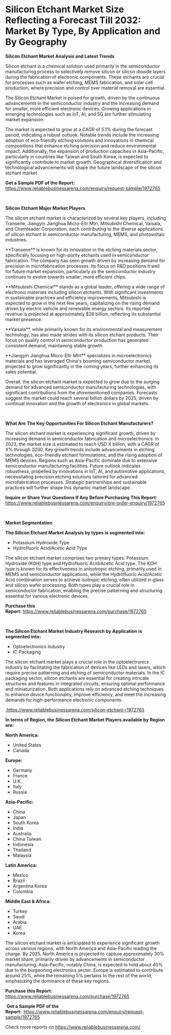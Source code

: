 <p><h1>Silicon Etchant Market Size Reflecting a Forecast Till 2032: Market By Type, By Application and By Geography</h1></p><p><strong>Silicon Etchant Market Analysis and Latest Trends</strong></p>
<p><p>Silicon etchant is a chemical solution used primarily in the semiconductor manufacturing process to selectively remove silicon or silicon dioxide layers during the fabrication of electronic components. These etchants are crucial for processes such as wafer etching, MEMS fabrication, and solar cell production, where precision and control over material removal are essential. </p><p>The Silicon Etchant Market is poised for growth, driven by the continuous advancements in the semiconductor industry and the increasing demand for smaller, more efficient electronic devices. Growing applications in emerging technologies such as IoT, AI, and 5G are further stimulating market expansion. </p><p>The market is expected to grow at a CAGR of 5.1% during the forecast period, indicating a robust outlook. Notable trends include the increasing adoption of eco-friendly etching solutions and innovations in chemical compositions that enhance etching precision and reduce environmental impact. Additionally, the expansion of production capacities in Asia-Pacific, particularly in countries like Taiwan and South Korea, is expected to significantly contribute to market growth. Geographical diversification and technological advancements will shape the future landscape of the silicon etchant market.</p></p>
<p><strong>Get a Sample PDF of the Report:&nbsp;</strong> <a href="https://www.reliablebusinessarena.com/enquiry/request-sample/1972765?utm_campaign=3286&utm_medium=2&utm_source=Github&utm_content=ia&utm_term=01042025&utm_id=silicon-etchant">https://www.reliablebusinessarena.com/enquiry/request-sample/1972765</a></p>
<p>&nbsp;</p>
<p><strong>Silicon Etchant Major Market Players</strong></p>
<p><p>The silicon etchant market is characterized by several key players, including Transene, Jiangyin Jianghua Micro-Eltr Mtrl, Mitsubishi Chemical, Vaisala, and Chemleader Corporation, each contributing to the diverse applications of silicon etchant in semiconductor manufacturing, MEMS, and photovoltaic industries.</p><p>**Transene** is known for its innovation in the etching materials sector, specifically focusing on high-purity etchants used in semiconductor fabrication. The company has seen growth driven by increasing demand for precision in microfabrication processes. Its focus on R&D positions it well for future market expansion, particularly as the semiconductor industry continues to evolve towards smaller, more efficient chips.</p><p>**Mitsubishi Chemical** stands as a global leader, offering a wide range of electronic materials including silicon etchants. With significant investments in sustainable practices and efficiency improvements, Mitsubishi is expected to grow in the next few years, capitalizing on the rising demand driven by electric vehicle and renewable energy sectors. Its reported revenue is projected at approximately $28 billion, reflecting its substantial market presence.</p><p>**Vaisala**, while primarily known for its environmental and measurement technology, has also made strides with its silicon etchant products. Their focus on quality control in semiconductor production has generated consistent demand, maintaining stable growth.</p><p>**Jiangyin Jianghua Micro-Eltr Mtrl** specializes in microelectronics materials and has leveraged China's booming semiconductor market, projected to grow significantly in the coming years, further enhancing its sales potential.</p><p>Overall, the silicon etchant market is expected to grow due to the surging demand for advanced semiconductor manufacturing technologies, with significant contributions from the aforementioned companies. Forecasts suggest the market could reach several billion dollars by 2025, driven by continual innovation and the growth of electronics in global markets.</p></p>
<p>&nbsp;</p>
<p><strong>What Are The Key Opportunities For Silicon Etchant Manufacturers?</strong></p>
<p><p>The silicon etchant market is experiencing significant growth, driven by increasing demand in semiconductor fabrication and microelectronics. In 2023, the market size is estimated to reach USD X billion, with a CAGR of X% through 2030. Key growth trends include advancements in etching technologies, eco-friendly etchant formulations, and the rising adoption of MEMS devices. Regions such as Asia-Pacific dominate due to extensive semiconductor manufacturing facilities. Future outlook indicates robustness, propelled by innovations in IoT, AI, and automotive applications, necessitating precision etching solutions tailored for advanced microfabrication processes. Strategic partnerships and sustainable practices will further shape this dynamic market landscape.</p></p>
<p><strong>Inquire or Share Your Questions If Any Before Purchasing This Report:</strong> <a href="https://www.reliablebusinessarena.com/enquiry/pre-order-enquiry/1972765?utm_campaign=3286&utm_medium=2&utm_source=Github&utm_content=ia&utm_term=01042025&utm_id=silicon-etchant">https://www.reliablebusinessarena.com/enquiry/pre-order-enquiry/1972765</a></p>
<p>&nbsp;</p>
<p><strong>Market Segmentation</strong></p>
<p><strong>The Silicon Etchant Market Analysis by types is segmented into:</strong></p>
<p><ul><li>Potassium Hydroxide Type</li><li>Hydrofluoric Acid/Acetic Acid Type</li></ul></p>
<p><p>The silicon etchant market comprises two primary types: Potassium Hydroxide (KOH) type and Hydrofluoric Acid/Acetic Acid type. The KOH type is known for its effectiveness in anisotropic etching, primarily used in MEMS and semiconductor applications, while the Hydrofluoric Acid/Acetic Acid combination serves to achieve isotropic etching, often utilized in glass and silicon wafer processing. Both types play a crucial role in semiconductor fabrication, enabling the precise patterning and structuring essential for various electronic devices.</p></p>
<p><strong>Purchase this Report:&nbsp;</strong><a href="https://www.reliablebusinessarena.com/purchase/1972765?utm_campaign=3286&utm_medium=2&utm_source=Github&utm_content=ia&utm_term=01042025&utm_id=silicon-etchant">https://www.reliablebusinessarena.com/purchase/1972765</a></p>
<p>&nbsp;</p>
<p><strong>The Silicon Etchant Market Industry Research by Application is segmented into:</strong></p>
<p><ul><li>Optoelectronics Industry</li><li>IC Packaging</li></ul></p>
<p><p>The silicon etchant market plays a crucial role in the optoelectronics industry by facilitating the fabrication of devices like LEDs and lasers, which require precise patterning and etching of semiconductor materials. In the IC packaging sector, silicon etchants are essential for creating intricate structures and features in integrated circuits, ensuring optimal performance and miniaturization. Both applications rely on advanced etching techniques to enhance device functionality, improve efficiency, and meet the increasing demands for high-performance electronic components.</p></p>
<p><a href="https://www.reliablebusinessarena.com/silicon-etchant-r1972765?utm_campaign=3286&utm_medium=2&utm_source=Github&utm_content=ia&utm_term=01042025&utm_id=silicon-etchant">&nbsp;https://www.reliablebusinessarena.com/silicon-etchant-r1972765</a></p>
<p><strong>In terms of Region, the Silicon Etchant Market Players available by Region are:</strong></p>
<p>
    <p> <strong> North America: </strong>
        <ul>
            <li>United States</li>
            <li>Canada</li>
        </ul>
        </p> 
    <p> <strong> Europe: </strong>
        <ul>
            <li>Germany</li>
            <li>France</li>
            <li>U.K.</li>
            <li>Italy</li>
            <li>Russia</li>
        </ul>
        </p> 
    <p> <strong> Asia-Pacific: </strong>
        <ul>
            <li>China</li>
            <li>Japan</li>
            <li>South Korea</li>
            <li>India</li>
            <li>Australia</li>
            <li>China Taiwan</li>
            <li>Indonesia</li>
            <li>Thailand</li>
            <li>Malaysia</li>
        </ul>
        </p> 
    <p> <strong> Latin America: </strong>
        <ul>
            <li>Mexico</li>
            <li>Brazil</li>
            <li>Argentina Korea</li>
            <li>Colombia</li>
        </ul>
        </p> 
    <p> <strong> Middle East & Africa: </strong>
        <ul>
            <li>Turkey</li>
            <li>Saudi</li>
            <li>Arabia</li>
            <li>UAE</li>
            <li>Korea</li>
        </ul>
    </p>
    </p>
<p><p>The silicon etchant market is anticipated to experience significant growth across various regions, with North America and Asia-Pacific leading the charge. By 2025, North America is projected to capture approximately 30% market share, primarily driven by advancements in semiconductor manufacturing. Asia-Pacific, notably China, is expected to hold about 40% due to the burgeoning electronics sector. Europe is estimated to contribute around 25%, while the remaining 5% pertains to the rest of the world, emphasizing the dominance of these key regions.</p></p>
<p><strong>Purchase this Report: </strong><a href="https://www.reliablebusinessarena.com/purchase/1972765?utm_campaign=3286&utm_medium=2&utm_source=Github&utm_content=ia&utm_term=01042025&utm_id=silicon-etchant">https://www.reliablebusinessarena.com/purchase/1972765</a></p>
<p>&nbsp;<strong>Get a Sample PDF of the Report:&nbsp;&nbsp;</strong><a href="https://www.reliablebusinessarena.com/enquiry/request-sample/1972765?utm_campaign=3286&utm_medium=2&utm_source=Github&utm_content=ia&utm_term=01042025&utm_id=silicon-etchant">https://www.reliablebusinessarena.com/enquiry/request-sample/1972765</a></p>
<p><strong></strong></p>
<p>Check more reports on <a href="https://www.reliablebusinessarena.com/?utm_campaign=3286&utm_medium=2&utm_source=Github&utm_content=ia&utm_term=01042025&utm_id=silicon-etchant">https://www.reliablebusinessarena.com/</a></p>